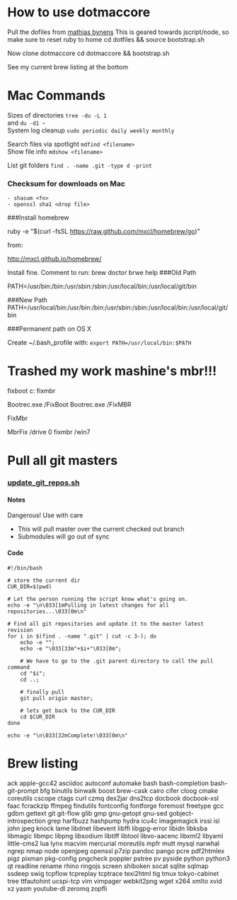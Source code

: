 # How to use dotmaccore

Pull the dofiles from [mathias bynens](https://github.com/mathiasbynens/dotfiles.git)
This is geared towards jscript/node, so make sure to reset ruby to home
cd dotfiles && source bootstrap.sh

Now clone dotmaccore
cd dotmaccore && bootstrap.sh

See my current brew listing at the bottom

# Mac Commands

Sizes of directories    `tree -du -L 1`  
and                     `du -d1 ~`  
System log cleanup      `sudo periodic daily weekly monthly`  

Search files via spotlight  `mdfind <filename>`  
Show file info              `mdshow <filename>`  

List git folders        `find . -name .git -type d -print`  


### Checksum for downloads on Mac
    - shasum <fn>
    - openssl sha1 <drop file>


###Install homebrew

ruby -e "$(curl -fsSL https://raw.github.com/mxcl/homebrew/go)"

from:

http://mxcl.github.io/homebrew/

Install fine. Comment to run:
brew doctor
brwe help
###Old Path

PATH=/usr/bin:/bin:/usr/sbin:/sbin:/usr/local/bin:/usr/local/git/bin

###New Path
PATH=/usr/local/bin:/usr/bin:/bin:/usr/sbin:/sbin:/usr/local/bin:/usr/local/git/bin

###Permanent path on OS X

Create ~/.bash_profile with:
`export PATH=/usr/local/bin:$PATH`

# Trashed my work mashine's mbr!!!


fixboot c:
fixmbr

Bootrec.exe /FixBoot
Bootrec.exe /FixMBR

FixMbr

MbrFix /drive 0 fixmbr /win7



# Pull all git masters

### [update\_git\_repos.sh](https://gist.github.com/douglas/1287372)

#### Notes

Dangerous! Use with care

- This will pull master over the current checked out branch
- Submodules will go out of sync

#### Code

    #!/bin/bash

    # store the current dir
    CUR_DIR=$(pwd)

    # Let the person running the script know what's going on.
    echo -e "\n\033[1mPulling in latest changes for all repositories...\033[0m\n"

    # Find all git repositories and update it to the master latest revision
    for i in $(find . -name ".git" | cut -c 3-); do
        echo -e "";
        echo -e "\033[33m"+$i+"\033[0m";

        # We have to go to the .git parent directory to call the pull command
        cd "$i";
        cd ..;

        # finally pull
        git pull origin master;

        # lets get back to the CUR_DIR
        cd $CUR_DIR
    done

    echo -e "\n\033[32mComplete!\033[0m\n"


# Brew listing


ack
apple-gcc42
asciidoc
autoconf
automake
bash
bash-completion
bash-git-prompt
bfg
binutils
binwalk
boost
brew-cask
cairo
cifer
cloog
cmake
coreutils
cscope
ctags
curl
czmq
dex2jar
dns2tcp
docbook
docbook-xsl
faac
fcrackzip
ffmpeg
findutils
fontconfig
fontforge
foremost
freetype
gcc
gdbm
gettext
git
git-flow
glib
gmp
gnu-getopt
gnu-sed
gobject-introspection
grep
harfbuzz
hashpump
hydra
icu4c
imagemagick
irssi
isl
john
jpeg
knock
lame
libdnet
libevent
libffi
libgpg-error
libidn
libksba
libmagic
libmpc
libpng
libsodium
libtiff
libtool
libvo-aacenc
libxml2
libyaml
little-cms2
lua
lynx
macvim
mercurial
moreutils
mpfr
mutt
mysql
narwhal
ngrep
nmap
node
openjpeg
openssl
p7zip
pandoc
pango
pcre
pdf2htmlex
pigz
pixman
pkg-config
pngcheck
poppler
pstree
pv
pyside
python
python3
qt
readline
rename
rhino
ringojs
screen
shiboken
socat
sqlite
sqlmap
ssdeep
swig
tcpflow
tcpreplay
tcptrace
texi2html
tig
tmux
tokyo-cabinet
tree
ttfautohint
ucspi-tcp
vim
vimpager
webkit2png
wget
x264
xmlto
xvid
xz
yasm
youtube-dl
zeromq
zopfli
